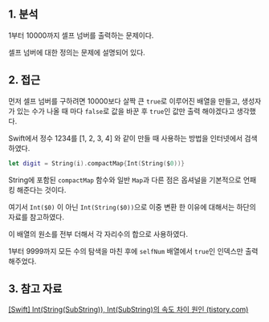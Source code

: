 ## 1. 분석

1부터 10000까지 셀프 넘버를 출력하는 문제이다.

셀프 넘버에 대한 정의는 문제에 설명되어 있다.

## 2. 접근

먼저 셀프 넘버를 구하려면 10000보다 살짝 큰 `true`로 이루어진 배열을 만들고, 생성자가 있는 수가 나올 때 마다 `false`로 값을 바꾼 후 `true`인 값만 출력 해야겠다고 생각했다.

Swift에서 정수 1234를 [1, 2, 3, 4] 와 같이 만들 때 사용하는 방법을 인터넷에서 검색하였다.

```swift
let digit = String(i).compactMap{Int(String($0))}
```

String에 포함된 `compactMap` 함수와 일반 `Map`과 다른 점은 옵셔널을 기본적으로 언패킹 해준다는 것이다.

여기서 `Int($0)` 이 아닌 `Int(String($0))`으로 이중 변환 한 이유에 대해서는 하단의 자료를 참고하였다.

이 배열의 원소를 전부 더해서 각 자리수의 합으로 사용하였다.

1부터 9999까지 모든 수의 탐색을 마친 후에 `selfNum` 배열에서 `true`인 인덱스만 출력해주었다.

## 3. 참고 자료

[[Swift] Int(String(SubString)), Int(SubString)의 속도 차이 원인 (tistory.com)](https://icksw.tistory.com/218)